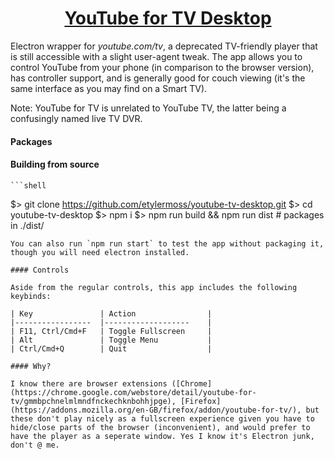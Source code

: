 <h1 align="center">
	<a href="https://github.com/etylermoss/youtube-tv-desktop">
		YouTube for TV Desktop
	</a>
</h1>

Electron wrapper for *youtube.com/tv*, a deprecated TV-friendly player that is still accessible with a slight user-agent tweak. The app allows you to control YouTube from your phone (in comparison to the browser version), has controller support, and is generally good for couch viewing (it's the same interface as you may find on a Smart TV).

Note: YouTube for TV is unrelated to YouTube TV, the latter being a confusingly named live TV DVR.

#### Packages

#### Building from source

	```shell
  $> git clone https://github.com/etylermoss/youtube-tv-desktop.git
	$> cd youtube-tv-desktop
	$> npm i
  $> npm run build && npm run dist # packages in ./dist/
  ```
You can also run `npm run start` to test the app without packaging it, though you will need electron installed.

#### Controls

Aside from the regular controls, this app includes the following keybinds:

| Key             	| Action            	|
|-----------------	|-------------------	|
| F11, Ctrl/Cmd+F 	| Toggle Fullscreen 	|
| Alt             	| Toggle Menu       	|
| Ctrl/Cmd+Q      	| Quit              	|

#### Why?

I know there are browser extensions ([Chrome](https://chrome.google.com/webstore/detail/youtube-for-tv/gmmbpchnelmlmndfnckechknbohhjpge), [Firefox](https://addons.mozilla.org/en-GB/firefox/addon/youtube-for-tv/), but these don't play nicely as a fullscreen experience given you have to hide/close parts of the browser (inconvenient), and would prefer to have the player as a seperate window. Yes I know it's Electron junk, don't @ me.
